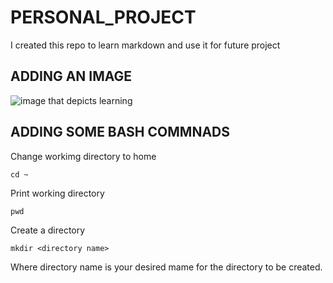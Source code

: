 # PERSONAL_PROJECT
I created this repo to learn markdown and use it for future project

## ADDING AN IMAGE
![image that depicts learning](https://encrypted-tbn0.gstatic.com/images?q=tbn:ANd9GcTgASTeFlZNTotJqdUdZEY1qYw9lntczy25wQ&usqp=CAU) 

## ADDING SOME BASH COMMNADS
Change workimg directory to home
```
cd ~
```

Print working directory 
```
pwd
```

Create a directory 
```
mkdir <directory name>
```
Where directory name is your desired mame for the directory to be created. 
